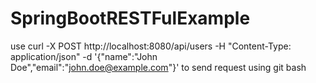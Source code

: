 # SpringBootRESTFulExample

use curl -X POST http://localhost:8080/api/users -H "Content-Type: application/json" -d '{"name":"John Doe","email":"john.doe@example.com"}'
to send request using git bash

